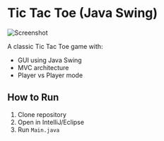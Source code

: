 # Tic Tac Toe (Java Swing)

![Screenshot](screenshots/game.png)

A classic Tic Tac Toe game with:
- GUI using Java Swing
- MVC architecture
- Player vs Player mode

## How to Run
1. Clone repository
2. Open in IntelliJ/Eclipse
3. Run `Main.java`
